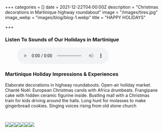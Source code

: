 +++
categories = []
date = 2021-12-22T04:00:00Z
description = "Christmas decorations in Martinique highway roundabout"
image = "/images/tires.jpg"
image_webp = "images/blog/blog-1.webp"
title = "HAPPY HOLIDAYS"

+++
<p> <p>

### Listen To Sounds of Our Holidays in Martinique

<figure> <figcaption></figcaption> <audio controls src="/images/holidays-nethermead-blog-post-mixed-audio-final.mp3"> Your browser does not support the <code>audio</code> element. </audio> </figure> <p>

### Martinique Holiday Impressions & Experiences

<span class="impressions">Elaborate decorations in highway roundabouts. Open-air holiday market. Chanté Noël: European Christmas carols with Africa drumbeats. Frangipane cake with hidden ceramic figurine inside. Bustling mall with a Christmas train for kids driving around the halls. Long hunt for molasses to make gingerbread cookies. Singing voices rising from old stone church</span>

<br>

![](/images/stars-in-plaza.jpg)![](/images/santa.jpg)![](/images/creche.jpg)![](/images/pig.jpg)![](/images/santa-chair.jpg)![](/images/boat.jpg)